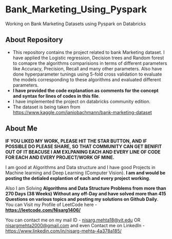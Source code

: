 # Bank_Marketing_Using_Pyspark
Working on Bank Marketing Datasets using Pyspark on Databricks

## About Repository
* This repository contains the project related to bank Marketing dataset. I have applied the Logistic regression, Decision trees and Random forest to comapre the algorithms comparisions in terms of different parameters like Accuracy, Precision, Recall and many other parameters. Also have done hyperparameter tunings using 5-fold cross validation to evaluate the models corresponding to these algorithms and evaluated different parameters.
* **I have provided the code explanation as comments for the concept and syntax for lines of codes in this file**.
* I have implemented the project on databricks community edition.
* The dataset is being taken from https://www.kaggle.com/janiobachmann/bank-marketing-dataset  

## About Me
**IF YOU LIKED MY WORK, PLEASE HIT THE STAR BUTTON, AND IF POSSIBLE DO PLEASE SHARE, SO THAT COMMUNITY CAN GET BENIFIT OUT OF IT BEACUSE I AM EXLPANING EACH AND EVERY LINE OF CODE FOR EACH AND EVERY PROJECT/WORK OF MINE.**

I am good at Algorithms and Data structure and I have good Projects in Machine learning and Deep Learning (Computer Vision). **I am and would be posting the detialed explantion of each and every project working**.

Also I am Solving **Algorithms and Data Structure Problems from more than 270 Days (38 Weeks) Without any off-Day and have solved more than 415 Questions on various topics and posting my solutions on Github Daily**. You can Visit my Profile of LeetCode here - **https://leetcode.com/Nisarg1406/**

You can contact me on my mail ID - nisarg.mehta18@vit.edu OR nisargmehta2000@gmail.com and even Contact me on LinkedIn - https://www.linkedin.com/in/nisarg-mehta-4a378a185/
